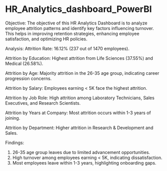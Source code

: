 # HR_Analytics_dashboard_PowerBI
Objective:
The objective of this HR Analytics Dashboard is to analyze employee attrition patterns and identify key factors influencing turnover. This helps in improving retention strategies, enhancing employee satisfaction, and optimizing HR policies.

Analysis:
Attrition Rate: 16.12% (237 out of 1470 employees).

Attrition by Education: Highest attrition from Life Sciences (37.55%) and Medical (26.58%).

Attrition by Age: Majority attrition in the 26-35 age group, indicating career progression concerns.

Attrition by Salary: Employees earning < 5K face the highest attrition.

Attrition by Job Role: High attrition among Laboratory Technicians, Sales Executives, and Research Scientists.

Attrition by Years at Company: Most attrition occurs within 1-3 years of joining.

Attrition by Department: Higher attrition in Research & Development and Sales.


Findings:
1. 26-35 age group leaves due to limited advancement opportunities.
2. High turnover among employees earning < 5K, indicating dissatisfaction.
3. Most employees leave within 1-3 years, highlighting onboarding gaps.


